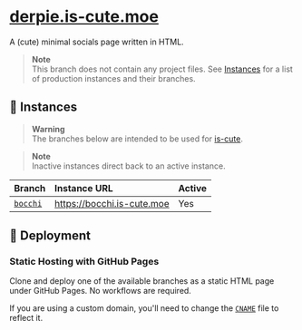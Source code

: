 # [derpie.is-cute.moe](https://derpie.is-cute.moe)
A (cute) minimal socials page written in HTML.

> **Note**  
> This branch does not contain any project files. See [Instances](#instances) for a list of production instances and their branches.

## 🔗 Instances
> **Warning**  
> The branches below are intended to be used for [is-cute](https://github.com/is-cute).

> **Note**  
> Inactive instances direct back to an active instance.

| Branch                                                               | Instance URL               | Active |
| :------------------------------------------------------------------- | :------------------------- | :----- |
| [`bocchi`](https://github.com/is-cute/is-cute.github.io/tree/bocchi) | https://bocchi.is-cute.moe | Yes    |

## 🌠 Deployment
### Static Hosting with GitHub Pages
Clone and deploy one of the available branches as a static HTML page under GitHub Pages. No workflows are required.

If you are using a custom domain, you'll need to change the [`CNAME`](https://github.com/is-cute/is-cute.github.io/blob/bocchi/CNAME) file to reflect it.
